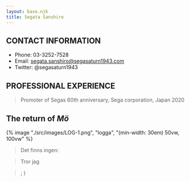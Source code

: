 ```yaml
---
layout: base.njk
title: Segata Sanshiro
---
```


## CONTACT INFORMATION 

* Phone: 03-3252-7528
* Email: segata.sanshiro@segasaturn1943.com
* Twitter: @segasaturn1943


## PROFESSIONAL EXPERIENCE

> Promoter of Segas 60th anniversary, Sega corporation, Japan
> 2020

## The return of *Mö*


{% image "./src/images/LOG-1.png", "logga", "(min-width: 30em) 50vw, 100vw" %}



> Det finns ingen:

> Tror jag

> ; )